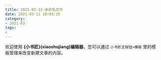 ```yaml
---
title: 2021-03-12-未命名文件 
date: 2021-03-12 10:03:15
category:
- 2021-03
tags:
- 
---
```



欢迎使用 **{小书匠}(xiaoshujiang)编辑器**，您可以通过 `小书匠主按钮>模板` 里的模板管理来改变新建文章的内容。